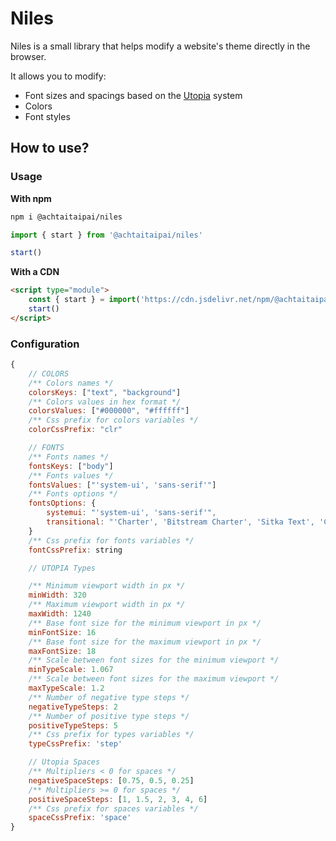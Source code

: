 # Niles

Niles is a small library that helps modify a website's theme directly in the browser.

It allows you to modify:

- Font sizes and spacings based on the [Utopia](https://utopia.fyi/) system
- Colors
- Font styles

## How to use?

### Usage

**With npm**

```bash
npm i @achtaitaipai/niles
```

```js
import { start } from '@achtaitaipai/niles'

start()
```

**With a CDN**

```html
<script type="module">
	const { start } = import('https://cdn.jsdelivr.net/npm/@achtaitaipai/niles')
	start()
</script>
```

### Configuration

```js
{
    // COLORS
    /** Colors names */
    colorsKeys: ["text", "background"]
    /** Colors values in hex format */
    colorsValues: ["#000000", "#ffffff"]
    /** Css prefix for colors variables */
    colorCssPrefix: "clr"

    // FONTS
    /** Fonts names */
    fontsKeys: ["body"]
    /** Fonts values */
    fontsValues: ["'system-ui', 'sans-serif'"]
    /** Fonts options */
    fontsOptions: {
        systemui: "'system-ui', 'sans-serif'",
        transitional: "'Charter', 'Bitstream Charter', 'Sitka Text', 'Cambria', 'serif'"
    }
    /** Css prefix for fonts variables */
    fontCssPrefix: string

    // UTOPIA Types

    /** Minimum viewport width in px */
    minWidth: 320
    /** Maximum viewport width in px */
    maxWidth: 1240
    /** Base font size for the minimum viewport in px */
    minFontSize: 16
    /** Base font size for the maximum viewport in px */
    maxFontSize: 18
    /** Scale between font sizes for the minimum viewport */
    minTypeScale: 1.067
    /** Scale between font sizes for the maximum viewport */
    maxTypeScale: 1.2
    /** Number of negative type steps */
    negativeTypeSteps: 2
    /** Number of positive type steps */
    positiveTypeSteps: 5
    /** Css prefix for types variables */
    typeCssPrefix: 'step'

    // Utopia Spaces
    /** Multipliers < 0 for spaces */
    negativeSpaceSteps: [0.75, 0.5, 0.25]
    /** Multipliers >= 0 for spaces */
    positiveSpaceSteps: [1, 1.5, 2, 3, 4, 6]
    /** Css prefix for spaces variables */
    spaceCssPrefix: 'space'
}
```
